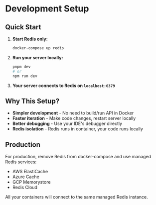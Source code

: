 # Development Setup

## Quick Start

1. **Start Redis only:**
   ```bash
   docker-compose up redis
   ```

2. **Run your server locally:**
   ```bash
   pnpm dev
   # or
   npm run dev
   ```

3. **Your server connects to Redis on `localhost:6379`**

## Why This Setup?

- **Simpler development** - No need to build/run API in Docker
- **Faster iteration** - Make code changes, restart server locally
- **Better debugging** - Use your IDE's debugger directly
- **Redis isolation** - Redis runs in container, your code runs locally

## Production

For production, remove Redis from docker-compose and use managed Redis services:
- AWS ElastiCache
- Azure Cache  
- GCP Memorystore
- Redis Cloud

All your containers will connect to the same managed Redis instance.
